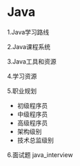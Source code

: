 # Java

1.Java学习路线
  
2.Java课程系统
  
3.Java工具和资源
  
4.学习资源
   
5.职业规划
  - 初级程序员    
  - 中级程序员    
  - 高级程序员    
  - 架构级别      
  - 技术总监级别   
  
6.面试题
  java_interview

